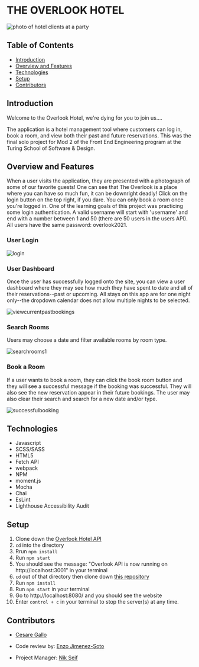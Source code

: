 # THE OVERLOOK HOTEL

![photo of hotel clients at a party](https://user-images.githubusercontent.com/78453792/150059396-2884e7f4-4794-47ae-a64c-19a32d6192b5.png)

## Table of Contents
  - [Introduction](#introduction)
  - [Overview and Features](#overview)
  - [Technologies](#technologies)
  - [Setup](#setup)
  - [Contributors](#contributors)

## Introduction <a name="introduction"></a>

Welcome to the Overlook Hotel, we're dying for you to join us....

The application is a hotel management tool where customers can log in, book a room, and view both their past and future reservations. This was the final solo project for Mod 2 of the Front End Engineering program at the Turing School of Software & Design.

## Overview and Features <a name="overview"></a>

When a user visits the application, they are presented with a photograph of some of our favorite guests! One can see that The Overlook is a place where you can have so much fun, it can be downright deadly! Click on the login button on the top right, if you dare. You can only book a room once you're logged in. 
One of the learning goals of this project was practicing some login authentication. A valid username will start with 'username' and end with a number between 1 and 50 (there are 50 users in the users API). All users have the same password: overlook2021. 

### User Login 

![login](https://user-images.githubusercontent.com/78453792/150062552-1bd78c33-daff-4c90-a075-ad9e5161e3c8.gif)

### User Dashboard

Once the user has successfully logged onto the site, you can view a user dashboard where they may see how much they have spent to date and all of their reservations--past or upcoming. All stays on this app are for one night only--the dropdown calendar does not allow multiple nights to be selected. 

![viewcurrentpastbookings](https://user-images.githubusercontent.com/78453792/150062493-59848ad9-1728-4cd9-9ee0-00311399e78c.gif)

### Search Rooms

Users may choose a date and filter available rooms by room type.

![searchrooms1](https://user-images.githubusercontent.com/78453792/150062313-d3d9c51f-b3ac-420c-b0fe-d67fa1727735.gif)

### Book a Room

If a user wants to book a room, they can click the book room button and they will see a successful message if the booking was successful. They will also see the new reservation appear in their future bookings. The user may also clear their search and search for a new date and/or type. 

![successfulbooking](https://user-images.githubusercontent.com/78453792/150062585-97dec410-3d5d-4f09-936e-c2973a34dd3f.gif)

## Technologies <a name="technologies"></a>

- Javascript
- SCSS/SASS
- HTML5
- Fetch API
- webpack
- NPM
- moment.js
- Mocha
- Chai
- EsLint 
- Lighthouse Accessibility Audit

## Setup <a name="setup"></a>

1. Clone down the [Overlook Hotel API](https://github.com/turingschool-examples/webpack-starter-kit)
2. `cd` into the directory
3. Rrun `npm install`
4. Run `npm start`
5. You should see the message: "Overlook API is now running on http://localhost:3001" in your terminal  
6. `cd` out of that directory then clone down [this repository](https://github.com/cagallo/overlook-hotel)
7. Run `npm install`
8. Run `npm start` in your terminal
9. Go to http://localhost:8080/ and you should see the website
10. Enter `control + c` in your terminal to stop the server(s) at any time.

## Contributors <a name="contributors"></a>

- [Cesare Gallo](https://github.com/cagallo)

- Code review by: [Enzo Jimenez-Soto](https://github.com/ejimenezsoto)
- Project Manager: [Nik Seif](https://github.com/niksseif)

